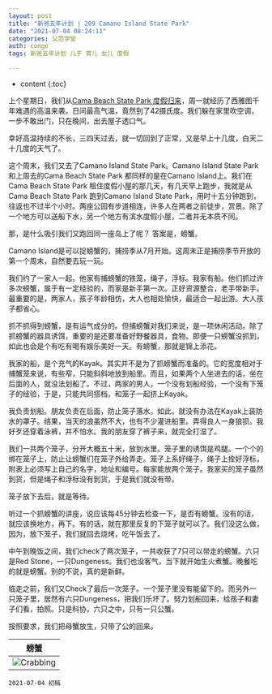 ```yaml
---
layout: post
title: "新爸五年计划 | 209 Camano Island State Park"
date: "2021-07-04 08:24:11"
categories: 父范学堂
auth: conge
tags: 新爸五年计划 儿子 育儿 女儿 度假

---
```

* content
{:toc}

上个星期日，我们从[Cama Beach State Park 度假归来](https://conge.github.io/2021/06/26/NewDaddy-Cama-Beach-State-Park/)，周一就经历了西雅图千年难遇的高温来袭。日间最高气温，竟然到了42摄氏度。我们躲在家里吹空调，一步不敢出门，只在晚间，出去屋子透口气。

幸好高温持续的不长，三四天过去，就一切回到了正常，又是早上十几度，白天二十几度的天气了。

这个周末，我们又去了Camano Island State Park。Camano Island State Park和上周去的Cama Beach State Park 都同样的是在Camano Island上。我们在Cama Beach State Park 租住度假小屋的那几天，有几天早上跑步，我就是从Cama Beach State Park 跑到Camano Island State Park，用时十五分钟跑到，往返也不过半个小时。两座公园有步道相连，许多人在两者之前徒步，赏景。除了一个地方可以送船下水，另一个地方有滨水度假小屋，二者并无本质不同。

那，是什么吸引我们又跑回同一座岛上了呢？ 答案是，螃蟹。




Camano Island是可以捉螃蟹的，捕捞季从7月开始。这周末正是捕捞季节开放的第一个周末，自然要去玩一玩。

我们约了一家人一起。他家有捕螃蟹的铁笼，绳子，浮标。我家有船。他们抓过许多次螃蟹，属于有一定经验的，而家是新手第一次。正好资源整合，老手带新手。最重要的是，两家人，孩子年龄相仿，大人也相处愉快，最适合一起出游。大人孩子都省心。

抓不抓得到螃蟹，是有运气成分的。但捕螃蟹对我们来说，是一项休闲活动。除了抓螃蟹的器具诱饵，重要的是还要准备好野餐器具，食物。即便一只螃蟹没抓到，如此也会是个有吃有喝有娱乐美好一天。有螃蟹，那就是锦上添花。

我家的船，是个充气的Kayak。其实并不是为了抓螃蟹而准备的。它的宽度相对于捕蟹笼来说，有些窄，只能斜斜地放到船里。而且，如果两个人坐进去的话，坐在后面的人，就没法划船了。不过，两家的男人，一个没有划船经验，一个没有下笼子的经验，于是，只能共同搭档，和笼子一起挤上Kayak。

我负责划船。朋友负责在后面，防止笼子落水。如此，就没有办法在Kayak上装防水的罩子。结果，当天的浪虽然不大，也有不少灌进船里。弄得良人一身狼狈。我好歹还穿着泳裤，并不怕水。我的朋友穿了裤子来，就完全打湿了。

我们一共两个笼子，分开大概五十米，放到水里。笼子里的诱饵是鸡腿。一个个的绑在笼子上，防止让螃蟹们在笼子外给弄走。笼子上系好绳子，绳子上拴好浮标，附表上必须写上自己的名字，地址和编号。每家能放两个笼子。我家买的笼子虽然到货，但是绳子和浮标没有到货，于是我们就没有带。

笼子放下去后，就是等待。

听过一个抓螃蟹的讲座，说应该每45分钟去检查一下，是否有螃蟹。没有的话，就应该换地方，再下。有的话，就在那里反复的下笼子就可以了。我们没这么做，因为，放下笼子，我们就回去烧烤，吃午饭去了。

中午到晚饭之间，我们check了两次笼子，一共收获了7只可以带走的螃蟹。六只是Red Stone，一只Dungeness。我们也没客气，当下就开始生火煮蟹。晚餐吃的就是螃蟹。别的不说，真的是新鲜。

临走之前，我们又Check了最后一次笼子。一个笼子里没有能留下的。而另外一只笼子里，居然有六只Dungeness，把我们乐坏了。努力划船回来，给孩子和妻子们看，拍照。只是科协，六只之中，只有一只公蟹。

按照要求，我们把母蟹放生，只带了公的回来。

|螃蟹|
|----|
| ![Crabbing](../assets/images/父范学堂/2021-07-03-crabbing.jpg)|




```
2021-07-04 初稿
```
